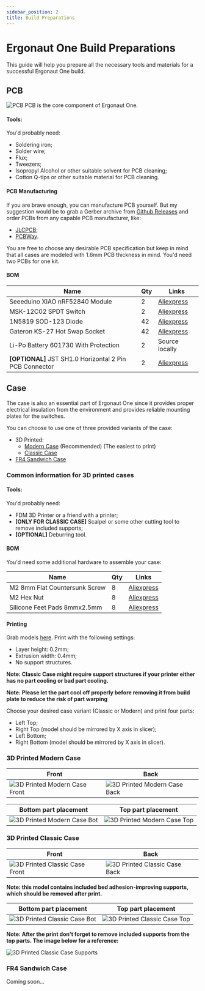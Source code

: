 ```yaml
---
sidebar_position: 2
title: Build Preparations
---
```


# Ergonaut One Build Preparations

This guide will help you prepare all the necessary tools and materials for a successful Ergonaut One build.

## PCB

![PCB](/img/one_pcb.jpg)
PCB is the core component of Ergonaut One.

#### Tools:

You'd probably need:

* Soldering iron;
* Solder wire;
* Flux;
* Tweezers;
* Isopropyl Alcohol or other suitable solvent for PCB cleaning;
* Cotton Q-tips or other suitable material for PCB cleaning.

#### PCB Manufacturing

If you are brave enough, you can manufacture PCB yourself.
But my suggestion would be to grab a Gerber archive from [Github Releases](https://github.com/ergonautkb/one/releases/latest) and order PCBs from any capable PCB manufacturer, like:
* [JLCPCB](https://jlcpcb.com/);
* [PCBWay](https://www.pcbway.com/).

You are free to choose any desirable PCB specification but keep in mind that all cases are modeled with 1.6mm PCB thickness in mind.
You'd need two PCBs for one kit.

#### BOM

| Name                                                    | Qty | Links                                                                                     |
| ------------------------------------------------------- | --- | ----------------------------------------------------------------------------------------- |
| Seeeduino XIAO nRF52840 Module                          | 2   | [Aliexpress](https://aliexpress.com/item/1005004459618789.html)                           |
| MSK-12C02 SPDT Switch                                   | 2   | [Aliexpress](https://aliexpress.com/item/4000685483225.html)                              |
| 1N5819 SOD-123 Diode                                    | 42  | [Aliexpress](https://aliexpress.com/item/1005003194674618.html?sku_id=12000024602962922)  |
| Gateron KS-27 Hot Swap Socket                           | 42  | [Aliexpress](https://aliexpress.com/item/1005004128409069.html)                           |
| Li-Po Battery 601730 With Protection                    | 2   | Source locally                                                                            |
| **[OPTIONAL]** JST SH1.0 Horizontal 2 Pin PCB Connector | 2   | [Aliexpress](https://aliexpress.com/item/1005005682408443.html?&sku_id=12000033998015849) |

## Case

The case is also an essential part of Ergonaut One since it provides proper electrical insulation from the environment and provides reliable mounting plates for the switches.

You can choose to use one of three provided variants of the case:

* 3D Printed:
  * [Modern Case](#3d-printed-modern-case) (Recommended) (The easiest to print)
  * [Classic Case](#3d-printed-classic-case)
* [FR4 Sandwich Case](#fr4-sandwich-case)

### Common information for 3D printed cases

#### Tools:

You'd probably need:

* FDM 3D Printer or a friend with a printer;
* **[ONLY FOR CLASSIC CASE]** Scalpel or some other cutting tool to remove included supports;
* **[OPTIONAL]** Deburring tool.

#### BOM

You'd need some additional hardware to assemble your case:

| Name                          | Qty | Links                                                                                    |
| ----------------------------- | --- | ---------------------------------------------------------------------------------------- |
| M2 8mm Flat Countersunk Screw | 8   | [Aliexpress](https://aliexpress.com/item/32975242274.html?sku_id=66696774380)            |
| M2 Hex Nut                    | 8   | [Aliexpress](https://aliexpress.com/item/1005003994209489.html?sku_id=12000027676602569) |
| Silicone Feet Pads 8mmx2.5mm  | 8   | [Aliexpress](https://aliexpress.com/item/32750517847.html)                               |

#### Printing

Grab models [here](https://github.com/ergonautkb/one/tree/main/cases/3d). Print with the following settings:

* Layer height: 0.2mm;
* Extrusion width: 0.4mm;
* No support structures.

**Note: Classic Case might require support structures if your printer either has no part cooling or bad part cooling.**

**Note: Please let the part cool off properly before removing it from build plate to reduce the risk of part warping**

Choose your desired case variant (Classic or Modern) and print four parts:
* Left Top;
* Right Top (model should be mirrored by X axis in slicer);
* Left Bottom;
* Right Bottom (model should be mirrored by X axis in slicer).

### 3D Printed Modern Case

| Front                                                  | Back                                                  |
| ------------------------------------------------------ | ----------------------------------------------------- |
| ![3D Printed Modern Case Front](/img/one_modern_1.jpg) | ![3D Printed Modern Case Back](/img/one_modern_2.jpg) |

| Bottom part placement                                        | Top part placement                                           |
| ------------------------------------------------------------ | ------------------------------------------------------------ |
| ![3D Printed Modern Case Bot](/img/one_modern_bot_print.jpg) | ![3D Printed Modern Case Top](/img/one_modern_top_print.jpg) |

### 3D Printed Classic Case

| Front                                                    | Back                                                    |
| -------------------------------------------------------- | ------------------------------------------------------- |
| ![3D Printed Classic Case Front](/img/one_classic_1.jpg) | ![3D Printed Classic Case Back](/img/one_classic_2.jpg) |

**Note: this model contains included bed adhesion-improving supports, which should be removed after print.**

| Bottom part placement                                          | Top part placement                                             |
| -------------------------------------------------------------- | -------------------------------------------------------------- |
| ![3D Printed Classic Case Bot](/img/one_classic_bot_print.jpg) | ![3D Printed Classic Case Top](/img/one_classic_top_print.jpg) |

**Note: After the print don't forget to remove included supports from the top parts. The image below for a reference:**

![3D Printed Classic Case Supports](/img/one_classic_top_supports.jpg)

### FR4 Sandwich Case

Coming soon...
